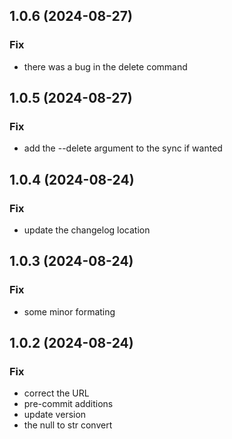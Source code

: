 ## 1.0.6 (2024-08-27)

### Fix

- there was a bug in the delete command

## 1.0.5 (2024-08-27)

### Fix

- add the --delete argument to the sync if wanted

## 1.0.4 (2024-08-24)

### Fix

- update the changelog location

## 1.0.3 (2024-08-24)

### Fix

- some minor formating

## 1.0.2 (2024-08-24)

### Fix

- correct the URL
- pre-commit additions
- update version
- the null to str convert
